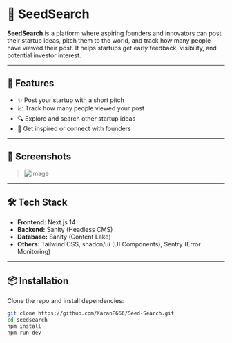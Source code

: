 # 🌱 SeedSearch

**SeedSearch** is a platform where aspiring founders and innovators can post their startup ideas, pitch them to the world, and track how many people have viewed their post. It helps startups get early feedback, visibility, and potential investor interest.

---

## 🚀 Features

- ✨ Post your startup with a short pitch
- 📈 Track how many people viewed your post
- 🔍 Explore and search other startup ideas
- 💬 Get inspired or connect with founders

---

## 📸 Screenshots

> ![image](https://github.com/user-attachments/assets/b767a43a-4842-4311-a1cf-4d99b191482b)


---

## 🛠️ Tech Stack

- **Frontend:** Next.js 14
- **Backend:** Sanity (Headless CMS)
- **Database:** Sanity (Content Lake)
- **Others:** Tailwind CSS, shadcn/ui (UI Components), Sentry (Error Monitoring)


---

## 📦 Installation

Clone the repo and install dependencies:

```bash
git clone https://github.com/KaranP666/Seed-Search.git
cd seedsearch
npm install
npm run dev
